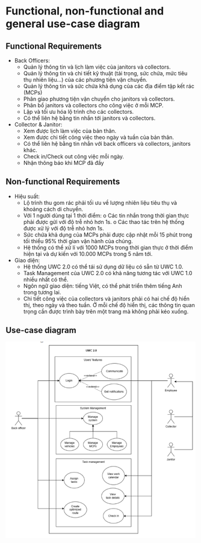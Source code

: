 # Functional, non-functional and general use-case diagram

## Functional Requirements

- Back Officers:
  - Quản lý thông tin và lịch làm việc của janitors và collectors.
  - Quản lý thông tin và chi tiết kỹ thuật (tải trọng, sức chứa, mức tiêu thụ nhiên  liệu…) của các phương tiện vận chuyển.
  - Quản lý thông tin và sức chứa khả dụng của các địa điểm tập kết rác (MCPs)
  - Phân giao phương tiện vận chuyển cho janitors và collectors.
  - Phân bổ janitors và collectors cho công việc ở mỗi MCP.
  - Lập và tối ưu hóa lộ trình cho các collectors.
  - Có thể liên hệ bằng tin nhắn tới janitors và collectors.
- Collector & Janitor:
  - Xem được lịch làm việc của bản thân.
  - Xem được chi tiết công việc theo ngày và tuần của bản thân.
  - Có thể liên hệ bằng tin nhắn với back officers và collectors, janitors khác.
  - Check in/Check out công việc mỗi ngày.
  - Nhận thông báo khi MCP đã đầy

## Non-functional Requirements

- Hiệu suất:
  - Lộ trình thu gom rác phải tối ưu về lượng nhiên liệu tiêu thụ và khoảng cách di
  chuyển.
  - Với 1 người dùng tại 1 thời điểm:
  o Các tin nhắn trong thời gian thực phải được gửi với độ trễ nhỏ hơn 1s.
  o Các thao tác trên hệ thống được xử lý với độ trễ nhỏ hơn 1s.
  - Sức chứa khả dụng của MCPs phải được cập nhật mỗi 15 phút trong tối thiểu 95%
  thời gian vận hành của chúng.
  - Hệ thống có thể xử lí với 1000 MCPs trong thời gian thực ở thời điểm hiện tại và
  dự kiến với 10.000 MCPs trong 5 năm tới.
- Giao diện:
  - Hệ thống UWC 2.0 có thể tái sử dụng dữ liệu có sẵn từ UWC 1.0.
  - Task Management của UWC 2.0 có khả năng tương tác với UWC 1.0 nhiều nhất
  có thể.
  - Ngôn ngữ giao diện: tiếng Việt, có thể phát triển thêm tiếng Anh trong tương lai.
  - Chi tiết công việc của collectors và janitors phải có hai chế độ hiển thị, theo ngày
  và theo tuần. Ở mỗi chế độ hiển thị, các thông tin quan trọng cần được trình bày
  trên một trang mà không phải kéo xuống.

## Use-case diagram

![Use case diagram](assets/use-case.png)
